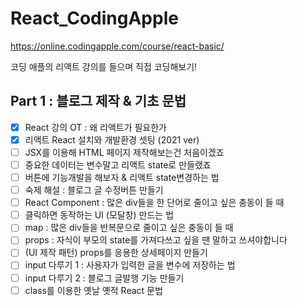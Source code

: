 # React_CodingApple

https://online.codingapple.com/course/react-basic/

코딩 애플의 리액트 강의를 들으며 직접 코딩해보기!


## Part 1 : 블로그 제작 & 기초 문법
- [X]  React 강의 OT : 왜 리액트가 필요한가
- [X] 리액트 React 설치와 개발환경 셋팅 (2021 ver) 	
- [ ] JSX를 이용해 HTML 페이지 제작해보는건 처음이겠죠
- [ ] 중요한 데이터는 변수말고 리액트 state로 만들랬죠	
- [ ] 버튼에 기능개발을 해보자 & 리액트 state변경하는 법	
- [ ] 숙제 해설 : 블로그 글 수정버튼 만들기	
- [ ] React Component : 많은 div들을 한 단어로 줄이고 싶은 충동이 들 때		
- [ ] 클릭하면 동작하는 UI (모달창) 만드는 법		
- [ ] map : 많은 div들을 반복문으로 줄이고 싶은 충동이 들 때	
- [ ] props : 자식이 부모의 state를 가져다쓰고 싶을 땐 말하고 쓰셔야합니다		
- [ ] 	(UI 제작 패턴) props를 응용한 상세페이지 만들기		
- [ ] 	input 다루기 1 : 사용자가 입력한 글을 변수에 저장하는 법		
- [ ] 	input 다루기 2 : 블로그 글발행 기능 만들기		
- [ ] 	class를 이용한 옛날 옛적 React 문법		
